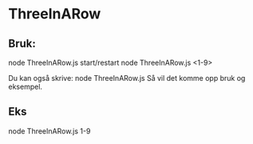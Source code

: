 # ThreeInARow

## Bruk:
node ThreeInARow.js start/restart
node ThreeInARow.js <1-9>

Du kan også skrive:
node ThreeInARow.js
Så vil det komme opp bruk og eksempel.

## Eks
node ThreeInARow.js 1-9